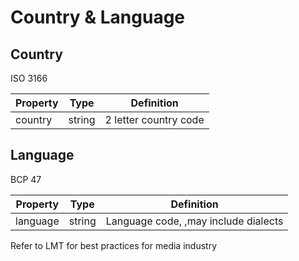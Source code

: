 # Country & Language



## Country

ISO 3166

| Property | Type   | Definition            |
| -------- | ------ | --------------------- |
| country  | string | 2 letter country code |



## Language

BCP 47



| Property | Type   | Definition                           |
| -------- | ------ | ------------------------------------ |
| language | string | Language code, ,may include dialects |

Refer to LMT for best practices for media industry

